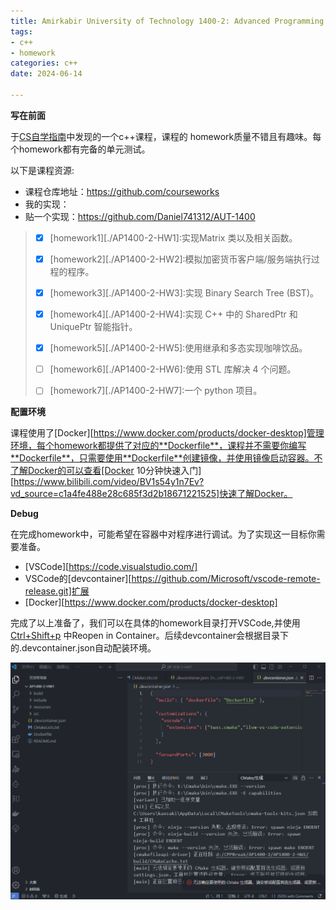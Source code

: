 ```yaml
---
title: Amirkabir University of Technology 1400-2: Advanced Programming Course
tags: 
- c++
- homework
categories: c++
date: 2024-06-14

---
```


**写在前面**

于[CS自学指南](https://csdiy.wiki)中发现的一个c++课程，课程的 homework质量不错且有趣味。每个homework都有完备的单元测试。

以下是课程资源:

- 课程仓库地址：https://github.com/courseworks
- 我的实现：
- 贴一个实现：https://github.com/Daniel741312/AUT-1400

>- [x] [homework1][./AP1400-2-HW1]:实现Matrix 类以及相关函数。
>
>- [x] [homework2][./AP1400-2-HW2]:模拟加密货币客户端/服务端执行过程的程序。
>
>- [x] [homework3][./AP1400-2-HW3]:实现 Binary Search Tree (BST)。
>
>- [x] [homework4][./AP1400-2-HW4]:实现 C++ 中的 SharedPtr 和 UniquePtr 智能指针。
>
>- [x] [homework5][./AP1400-2-HW5]:使用继承和多态实现咖啡饮品。
>
>- [ ] [homework6][./AP1400-2-HW6]:使用 STL 库解决 4 个问题。
>
>- [ ] [homework7][./AP1400-2-HW7]:一个 python 项目。

**配置环境**

课程使用了[Docker][https://www.docker.com/products/docker-desktop]管理环境，每个homework都提供了对应的**Dockerfile**，课程并不需要你编写**Dockerfile**，只需要使用**Dockerfile**创建镜像，并使用镜像启动容器。不了解Docker的可以查看[Docker 10分钟快速入门][https://www.bilibili.com/video/BV1s54y1n7Ev?vd_source=c1a4fe488e28c685f3d2b18671221525]快速了解Docker。

**Debug**

在完成homework中，可能希望在容器中对程序进行调试。为了实现这一目标你需要准备。

- [VSCode][https://code.visualstudio.com/]
- VSCode的[devcontainer][https://github.com/Microsoft/vscode-remote-release.git]扩展
- [Docker][https://www.docker.com/products/docker-desktop]

完成了以上准备了，我们可以在具体的homework目录打开VSCode,并使用<u>Ctrl+Shift+p</u> 中Reopen in Container。后续devcontainer会根据目录下的.devcontainer.json自动配装环境。

<img src=".\resource\devcontainer.gif" style="zoom:67%;" />
